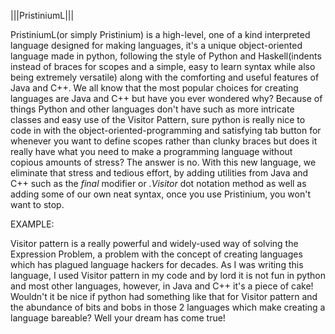 |||PristiniumL|||

PristiniumL(or simply Pristinium) is a high-level, one of a kind interpreted language designed for making languages, it's a unique object-oriented language made in
python, following the style of Python and Haskell(indents instead of braces for scopes and a simple, easy to learn syntax while also being extremely versatile)
along with the comforting and useful features of Java and C++. We all know that the most popular choices for creating languages are Java and C++ but have you ever 
wondered why? Because of things Python and other languages don't have such as more intricate classes and easy use of the Visitor Pattern, sure python is really nice 
to code in with the object-oriented-programming and satisfying tab button for whenever you want to define scopes rather than clunky braces but does it really have 
what you need to make a programming language without copious amounts of stress? The answer is no. With this new language, we eliminate that stress and tedious
effort, by adding utilities from Java and C++ such as the *final* modifier or *.Visitor* dot notation method as well as adding some of our own neat syntax, once you
use Pristinium, you won't want to stop.

EXAMPLE:

Visitor pattern is a really powerful and widely-used way of solving the Expression Problem, a problem with the concept of creating languages which has plagued 
language hackers for decades. As I was writing this language, I used Visitor pattern in my code and by lord it is not fun in python and most other languages,
however, in Java and C++ it's a piece of cake! Wouldn't it be nice if python had something like that for Visitor pattern and the abundance of bits and bobs in those 2 languages which make creating a language bareable? Well your dream has come true!
